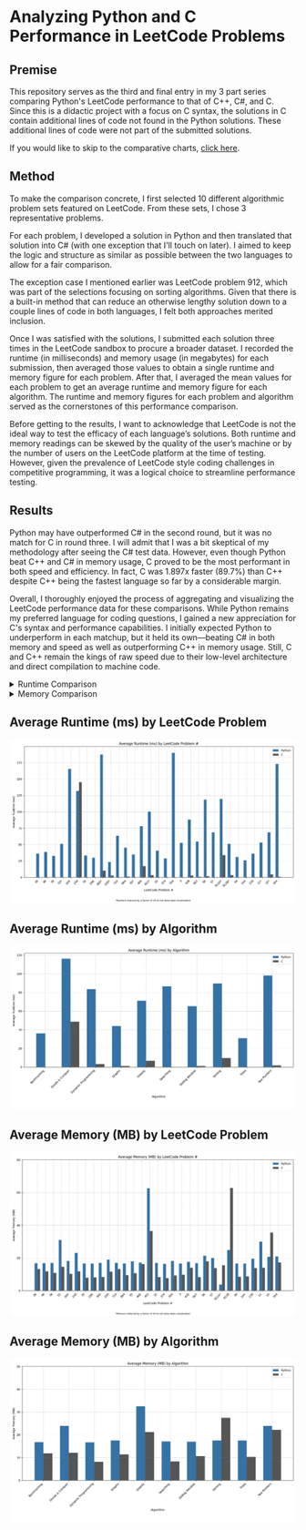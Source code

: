 # Analyzing Python and C Performance in LeetCode Problems

## Premise

This repository serves as the third and final entry in my 3 part series comparing Python's LeetCode performance to that of C++, C#, and C. Since this is a didactic project with a focus on C syntax, the solutions in C contain additional lines of code not found in the Python solutions. These additional lines of code were not part of the submitted solutions.

If you would like to skip to the comparative charts, [click here](#charts).

## Method

To make the comparison concrete, I first selected 10 different algorithmic problem sets featured on LeetCode. From these sets, I chose 3 representative problems.

For each problem, I developed a solution in Python and then translated that solution into C# (with one exception that I'll touch on later). I aimed to keep the logic and structure as similar as possible between the two languages to allow for a fair comparison.

The exception case I mentioned earlier was LeetCode problem 912, which was part of the selections focusing on sorting algorithms. Given that there is a built-in method that can reduce an otherwise lengthy solution down to a couple lines of code in both languages, I felt both approaches merited inclusion.

Once I was satisfied with the solutions, I submitted each solution three times in the LeetCode sandbox to procure a broader dataset. I recorded the runtime (in milliseconds) and memory usage (in megabytes) for each submission, then averaged those values to obtain a single runtime and memory figure for each problem. After that, I averaged the mean values for each problem to get an average runtime and memory figure for each algorithm. The runtime and memory figures for each problem and algorithm served as the cornerstones of this performance comparison.

Before getting to the results, I want to acknowledge that LeetCode is not the ideal way to test the efficacy of each language’s solutions. Both runtime and memory readings can be skewed by the quality of the user’s machine or by the number of users on the LeetCode platform at the time of testing. However, given the prevalence of LeetCode style coding challenges in competitive programming, it was a logical choice to streamline performance testing.

## Results

Python may have outperformed C# in the second round, but it was no match for C in round three. I will admit that I was a bit skeptical of my methodology after seeing the C# test data. However, even though Python beat C++ and C# in memory usage, C proved to be the most performant in both speed and efficiency. In fact, C was 1.897x faster (89.7%) than C++ despite C++ being the fastest language so far by a considerable margin.

Overall, I thoroughly enjoyed the process of aggregating and visualizing the LeetCode performance data for these comparisons. While Python remains my preferred language for coding questions, I gained a new appreciation for C's syntax and performance capabilities. I initially expected Python to underperform in each matchup, but it held its own—beating C# in both memory and speed as well as outperforming C++ in memory usage. Still, C and C++ remain the kings of raw speed due to their low-level architecture and direct compilation to machine code.

<details>
<summary>Runtime Comparison</summary>
<br>

* Backtracking - C was 36x faster
* Divide & Conquer - C was 2.398x faster
* Dynamic Programming - C was 24.871x faster
* Graphs - C was 37.899x faster
* Greedy - C was 10.48x faster
* Searching - C was 86x faster
* Sliding Window - C was 58.606x faster
* Sorting - C was 9.237x faster
* Trees - C was 31x faster
* Two Pointers - C was 54.86x faster
<br>

* Python average runtime – 72.082ms
* C average runtime – 7.232ms
<br>

* Overall average – C was 9.967x faster

</details>

<details>
<summary>Memory Comparison</summary>
<br>

* Backtracking – C used 4.881 fewer MB
* Divide & Conquer – C used 11.794 fewer MB
* Dynamic Programming – C used 8.55 fewer MB
* Graphs – C used 6.064 fewer MB
* Greedy – C used 11.395 fewer MB
* Searching – C used 8.81 fewer MB
* Sliding Window – C used 6.362 fewer MB
* Sorting – Python used 10.018 fewer MB
* Trees – C used 7.245 fewer MB
* Two Pointers – C used 1.555 fewer MB
<br>

* Python average memory usage – 20.015MB
* C average memory usage – 14.351MB
<br>

* Overall average – C used 5.664 fewer MB

</details>

<a id="charts"></a>

## Average Runtime (ms) by LeetCode Problem #
![Average Runtime by Problem](avg_runtime_by_lc_problem.png)

## Average Runtime (ms) by Algorithm
![Average Runtime by Algorithm](avg_runtime_by_algorithm.png)

## Average Memory (MB) by LeetCode Problem #
![Average Memory by Problem](avg_memory_by_lc_problem.png)

## Average Memory (MB) by Algorithm
![Average Memory by Algorithm](avg_memory_by_algorithm.png)